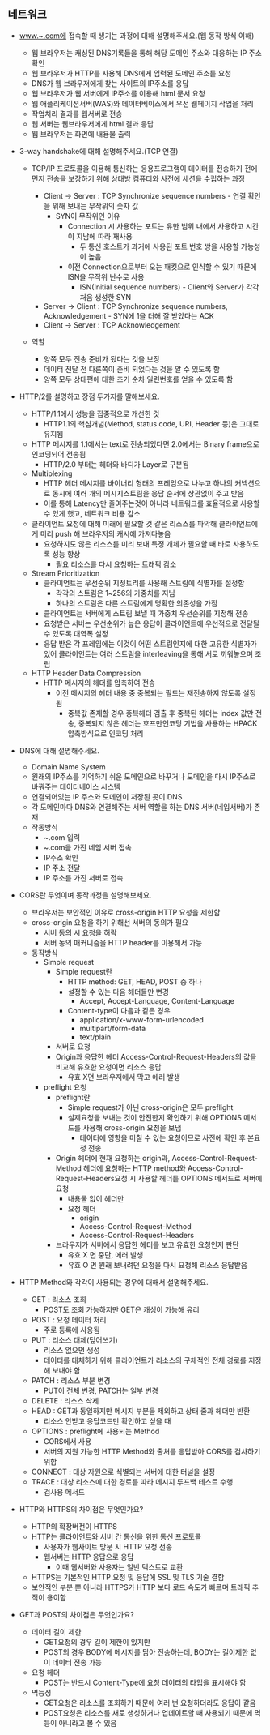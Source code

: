 ## 네트워크

- [www.~.com에](http://www.%7E.xn--com-568n/) 접속할 때 생기는 과정에 대해 설명해주세요.(웹 동작 방식 이해)
    - 웹 브라우저는 캐싱된 DNS기록들을 통해 해당 도메인 주소와 대응하는 IP 주소 확인
    - 웹 브라우저가 HTTP를 사용해 DNS에게 입력된 도메인 주소를 요청
    - DNS가 웹 브라우저에게 찾는 사이트의 IP주소를 응답
    - 웹 브라우저가 웹 서버에게 IP주소를 이용해 html 문서 요청
    - 웹 애플리케이션서버(WAS)와 데이터베이스에서 우선 웹페이지 작업을 처리
    - 작업처리 결과를 웹서버로 전송
    - 웹 서버는 웹브라우저에게 html 결과 응답
    - 웹 브라우저는 화면에 내용물 출력

- 3-way handshake에 대해 설명해주세요.(TCP 연결)
    - TCP/IP 프로토콜을 이용해 통신하는 응용프로그램이 데이터를 전송하기 전에 먼저 전송을 보장하기 위해 상대방 컴퓨터와 사전에 세션을 수립하는 과정
        - Client → Server : TCP Synchronize sequence numbers - 연결 확인을 위해 보내는 무작위의 숫자 값
            - SYN이 무작위인 이유
                - Connection 시 사용하는 포트는 유한 범위 내에서 사용하고 시간이 지남에 따라 재사용
                    - 두 통신 호스트가 과거에 사용된 포트 번호 쌍을 사용할 가능성이 높음
                - 이전 Connection으로부터 오는 패킷으로 인식할 수 있기 때문에 ISN을 무작위 난수로 사용
                    - ISN(Initial sequence numbers) - Client와 Server가 각각 처음 생성한 SYN
        - Server → Client : TCP Synchronize sequence numbers, Acknowledgement - SYN에 1을 더해 잘 받았다는 ACK
        - Client → Server : TCP Acknowledgement
        
    - 역할
        - 양쪽 모두 전송 준비가 됬다는 것을 보장
        - 데이터 전달 전 다른쪽이 준비 되었다는 것을 알 수 있도록 함
        - 양쪽 모두 상대편에 대한 초기 순차 일련번호를 얻을 수 있도록 함

- HTTP/2를 설명하고 장점 두가지를 말해보세요.
    - HTTP/1.1에서 성능을 집중적으로 개선한 것
        - HTTP1.1의 핵심개념(Method, status code, URI, Header 등)은 그대로 유지됨
    - HTTP 메시지를 1.1에서는 text로 전송되었다면 2.0에서는 Binary frame으로 인코딩되어 전송됨
        - HTTP/2.0 부터는 헤더와 바디가 Layer로 구분됨
    - Multiplexing
        - HTTP 헤더 메시지를 바이너리 형태의 프레임으로 나누고 하나의 커넥션으로 동시에 여러 개의 메시지스트림을 응답 순서에 상관없이 주고 받음
        - 이를 통해 Latency만 줄여주는것이 아니라 네트워크를 효율적으로 사용할 수 있게 했고, 네트워크 비용 감소
    - 클라이언트 요청에 대해 미래에 필요할 것 같은 리소스를 파악해 클라이언트에게 미리 push 해 브라우저의 캐시에 가져다놓음
        - 요청하지도 않은 리소스를 미리 보내 특정 개체가 필요할 때 바로 사용하도록 성능 향상
            - 필요 리소스를 다시 요청하는 트래픽 감소
    - Stream Prioritization
        - 클라이언트는 우선순위 지정트리를 사용해 스트림에 식별자를 설정함
            - 각각의 스트림은 1~256의 가중치를 지님
            - 하나의 스트림은 다른 스트림에게 명확한 의존성을 가짐
        - 클라이언트는 서버에게 스트림 보낼 때 가중치 우선순위를 지정해 전송
        - 요청받은 서버는 우선순위가 높은 응답이 클라이언트에 우선적으로 전달될 수 있도록 대역폭 설정
        - 응답 받은 각 프레임에는 이것이 어떤 스트림인지에 대한 고유한 식별자가 있어 클라이언트는 여러 스트림을 interleaving을 통해 서로 끼워놓으며 조립
    - HTTP Header Data Compression
        - HTTP 메시지의 헤더를 압축하여 전송
            - 이전 메시지의 헤더 내용 중 중복되는 필드는 재전송하지 않도록 설정됨
                - 중복값 존재할 경우 중복헤더 검출 후 중복된 헤더는 index 값만 전송, 중복되지 않은 헤더는 호프만인코딩 기법을 사용하는 HPACK압축방식으로 인코딩 처리

- DNS에 대해 설명해주세요.
    - Domain Name System
    - 원래의 IP주소를 기억하기 쉬운 도메인으로 바꾸거나 도메인을 다시 IP주소로 바꿔주는 데이터베이스 시스템
    - 연결되어있는 IP 주소와 도메인이 저장된 곳이 DNS
    - 각 도메인마다 DNS와 연결해주는 서버 역할을 하는 DNS 서버(네임서버)가 존재
    - 작동방식
        - ~.com 입력
        - ~.com을 가진 네임 서버 접속
        - IP주소 확인
        - IP 주소 전달
        - IP 주소를 가진 서버로 접속

- CORS란 무엇이며 동작과정을 설명해보세요.
    - 브라우저는 보안적인 이유로 cross-origin HTTP 요청을 제한함
    - cross-origin 요청을 하기 위해선 서버의 동의가 필요
        - 서버 동의 시 요청을 허락
        - 서버 동의 매커니즘을 HTTP header를 이용해서 가능
    - 동작방식
        - Simple request
            - Simple request란
                - HTTP method: GET, HEAD, POST 중 하나
                - 설정할 수 있는 다음 헤더들만 변경
                    - Accept, Accept-Language, Content-Language
                - Content-type이 다음과 같은 경우
                    - application/x-www-form-urlencoded
                    - multipart/form-data
                    - text/plain
            - 서버로 요청
            - Origin과 응답한 헤더 Access-Control-Request-Headers의 값을 비교해 유효한 요청이면 리소스 응답
                - 유효 X면 브라우저에서 막고 에러 발생
        - preflight 요청
            - preflight란
                - Simple request가 아닌 cross-origin은 모두 preflight
                - 실제요청을 보내는 것이 안전한지 확인하기 위해 OPTIONS 메서드를 사용해 cross-origin 요청을 보냄
                    - 데이터에 영향을 미칠 수 있는 요청이므로 사전에 확인 후 본요청 전송
            - Origin 헤더에 현재 요청하는 origin과, Access-Control-Request-Method 헤더에 요청하는 HTTP method와 Access-Control-Request-Headers요청 시 사용할 헤더를 OPTIONS 메서드로 서버에 요청
                - 내용물 없이 헤더만
                - 요청 헤더
                    - origin
                    - Access-Control-Request-Method
                    - Access-Control-Request-Headers
            - 브라우저가 서버에서 응답한 헤더를 보고 유효한 요청인지 판단
                - 유효 X 면 중단, 에러 발생
                - 유효 O 면 원래 보내려던 요청을 다시 요청해 리소스 응답받음

- HTTP Method와 각각이 사용되는 경우에 대해서 설명해주세요.
    - GET : 리소스 조회
        - POST도 조회 가능하지만 GET은 캐싱이 가능해 유리
    - POST : 요청 데이터 처리
        - 주로 등록에 사용됨
    - PUT : 리소스 대체(덮어쓰기)
        - 리소스 없으면 생성
        - 데이터를 대체하기 위해 클라이언트가 리소스의 구체적인 전체 경로를 지정해 보내야 함
    - PATCH : 리소스 부분 변경
        - PUT이 전체 변경, PATCH는 일부 변경
    - DELETE : 리소스 삭제
    - HEAD : GET과 동일하지만 메시지 부분을 제외하고 상태 줄과 헤더만 반환
        - 리소스 안받고 응답코드만 확인하고 싶을 때
    - OPTIONS : preflight에 사용되는 Method
        - CORS에서 사용
        - 서버의 지원 가능한 HTTP Method와 출처를 응답받아 CORS를 검사하기 위함
    - CONNECT : 대상 자원으로 식별되는 서버에 대한 터널을 설정
    - TRACE : 대상 리소스에 대한 경로를 따라 메시지 루프백 테스트 수행
        - 검사용 메서드

- HTTP와 HTTPS의 차이점은 무엇인가요?
    - HTTP의 확장버전이 HTTPS
    - HTTP는 클라이언트와 서버 간 통신을 위한 통신 프로토콜
        - 사용자가 웹사이트 방문 시 HTTP 요청 전송
        - 웹서버는 HTTP 응답으로 응답
            - 이때 웹서버와 사용자는 일반 텍스트로 교환
    - HTTPS는 기본적인 HTTP 요청 및 응답에 SSL 및 TLS 기술 결합
    - 보안적인 부분 뿐 아니라 HTTPS가 HTTP 보다 로드 속도가 빠르며 트래픽 추적이 용이함

- GET과 POST의 차이점은 무엇인가요?
    - 데이터 길이 제한
        - GET요청의 경우 길이 제한이 있지만
        - POST의 경우 BODY에 메시지를 담아 전송하는데, BODY는 길이제한 없이 데이터 전송 가능
    - 요청 헤더
        - POST는 반드시 Content-Type에 요청 데이터의 타입을 표시해야 함
    - 멱등성
        - GET요청은 리소스를 조회하기 때문에 여러 번 요청하더라도 응답이 같음
        - POST요청은 리소스를 새로 생성하거나 업데이트할 때 사용되기 때문에 멱등이 아니라고 볼 수 있음